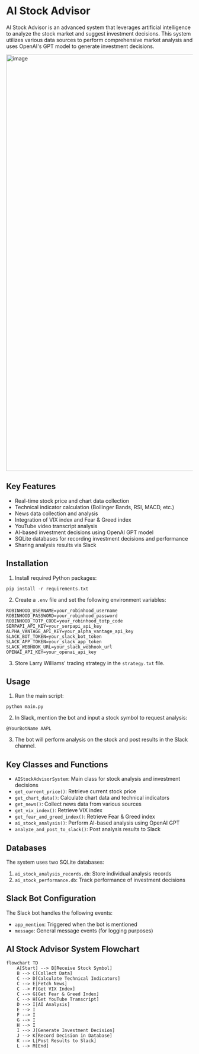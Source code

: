 # AI Stock Advisor

AI Stock Advisor is an advanced system that leverages artificial intelligence to analyze the stock market and suggest investment decisions. This system utilizes various data sources to perform comprehensive market analysis and uses OpenAI's GPT model to generate investment decisions.

<img width="1124" alt="image" src="https://github.com/user-attachments/assets/eabc1e91-069f-4f5a-8b89-32f3ffe112fd">

## Key Features

- Real-time stock price and chart data collection
- Technical indicator calculation (Bollinger Bands, RSI, MACD, etc.)
- News data collection and analysis
- Integration of VIX index and Fear & Greed index
- YouTube video transcript analysis
- AI-based investment decisions using OpenAI GPT model
- SQLite databases for recording investment decisions and performance
- Sharing analysis results via Slack

## Installation

1. Install required Python packages:

```
pip install -r requirements.txt
```

2. Create a `.env` file and set the following environment variables:

```
ROBINHOOD_USERNAME=your_robinhood_username
ROBINHOOD_PASSWORD=your_robinhood_password
ROBINHOOD_TOTP_CODE=your_robinhood_totp_code
SERPAPI_API_KEY=your_serpapi_api_key
ALPHA_VANTAGE_API_KEY=your_alpha_vantage_api_key
SLACK_BOT_TOKEN=your_slack_bot_token
SLACK_APP_TOKEN=your_slack_app_token
SLACK_WEBHOOK_URL=your_slack_webhook_url
OPENAI_API_KEY=your_openai_api_key
```

3. Store Larry Williams' trading strategy in the `strategy.txt` file.

## Usage

1. Run the main script:

```
python main.py
```

2. In Slack, mention the bot and input a stock symbol to request analysis:

```
@YourBotName AAPL
```

3. The bot will perform analysis on the stock and post results in the Slack channel.

## Key Classes and Functions

- `AIStockAdvisorSystem`: Main class for stock analysis and investment decisions
- `get_current_price()`: Retrieve current stock price
- `get_chart_data()`: Calculate chart data and technical indicators
- `get_news()`: Collect news data from various sources
- `get_vix_index()`: Retrieve VIX index
- `get_fear_and_greed_index()`: Retrieve Fear & Greed index
- `ai_stock_analysis()`: Perform AI-based analysis using OpenAI GPT
- `analyze_and_post_to_slack()`: Post analysis results to Slack

## Databases

The system uses two SQLite databases:

1. `ai_stock_analysis_records.db`: Store individual analysis records
2. `ai_stock_performance.db`: Track performance of investment decisions

## Slack Bot Configuration

The Slack bot handles the following events:

- `app_mention`: Triggered when the bot is mentioned
- `message`: General message events (for logging purposes)


## AI Stock Advisor System Flowchart

```mermaid
flowchart TD
    A[Start] --> B[Receive Stock Symbol]
    B --> C[Collect Data]
    C --> D[Calculate Technical Indicators]
    C --> E[Fetch News]
    C --> F[Get VIX Index]
    C --> G[Get Fear & Greed Index]
    C --> H[Get YouTube Transcript]
    D --> I[AI Analysis]
    E --> I
    F --> I
    G --> I
    H --> I
    I --> J[Generate Investment Decision]
    J --> K[Record Decision in Database]
    K --> L[Post Results to Slack]
    L --> M[End]
```
